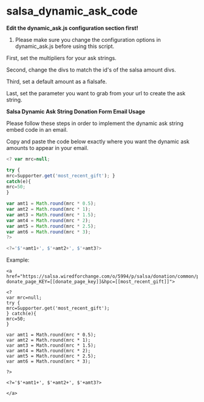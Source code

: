 salsa_dynamic_ask_code
======================

<strong>Edit the dynamic_ask.js configuration section first!</strong>

1. Please make sure you change the configuration options in dynamic_ask.js before using this script.

First, set the multipliers for your ask strings.

Second, change the divs to match the id's of the salsa amount divs.

Third, set a default amount as a fialsafe.

Last, set the parameter you want to grab from your url to create the ask string.

<strong>Salsa Dynamic Ask String Donation Form Email Usage</strong>

Please follow these steps in order to implement the dynamic ask string embed code in an email.

Copy and paste the code below exactly where you want the dynamic ask amounts to appear in your email.

```javascript
<? var mrc=null; 

try { 
mrc=Supporter.get('most_recent_gift'); } 
catch(e){ 
mrc=50; 
} 

var amt1 = Math.round(mrc * 0.5); 
var amt2 = Math.round(mrc * 1); 
var amt3 = Math.round(mrc * 1.5); 
var amt4 = Math.round(mrc * 2); 
var amt5 = Math.round(mrc * 2.5); 
var amt6 = Math.round(mrc * 3); 
?>

<?='$'+amt1+', $'+amt2+', $'+amt3?> 

```

Example:
```
<a href="https://salsa.wiredforchange.com/o/5994/p/salsa/donation/common/public/?donate_page_KEY=[[donate_page_key]]&hpc=[[most_recent_gift]]">

<?
var mrc=null; 
try { 
mrc=Supporter.get('most_recent_gift'); 
} catch(e){ 
mrc=50; 
}

var amt1 = Math.round(mrc * 0.5); 
var amt2 = Math.round(mrc * 1); 
var amt3 = Math.round(mrc * 1.5); 
var amt4 = Math.round(mrc * 2); 
var amt5 = Math.round(mrc * 2.5); 
var amt6 = Math.round(mrc * 3);

?> 

<?='$'+amt1+', $'+amt2+', $'+amt3?>

</a>

```

